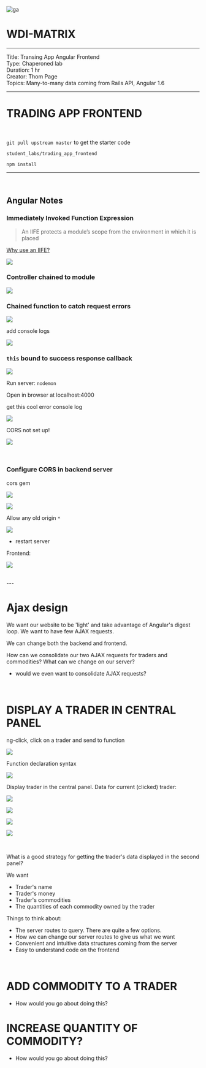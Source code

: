 ![ga](http://mobbook.generalassemb.ly/ga_cog.png)

# WDI-MATRIX

---
Title: Transing App Angular Frontend <br>
Type: Chaperoned lab<br>
Duration: 1 hr <br>
Creator: Thom Page <br>
Topics: Many-to-many data coming from Rails API, Angular 1.6 <br>

---

# TRADING APP FRONTEND

<br>

`git pull upstream master` to get the starter code

`student_labs/trading_app_frontend`

`npm install`

---

<br>

## Angular Notes

### Immediately Invoked Function Expression

> An IIFE protects a module’s scope from the environment in which it is placed

[Why use an IIFE?](http://gregfranko.com/blog/i-love-my-iife/)

![](https://i.imgur.com/ZiTU9uc.png)

### Controller chained to module

![](https://i.imgur.com/xzjMXSF.png)

### Chained function to catch request errors

![](https://i.imgur.com/219HRRl.png)

add console logs

![](https://i.imgur.com/jutGUtp.png)


### `this` bound to success response callback

![](https://i.imgur.com/wG7Sb1n.png)

Run server: `nodemon`

Open in browser at localhost:4000

get this cool error console log

![](https://i.imgur.com/LUmEbHT.png)

CORS not set up!

![](https://i.imgur.com/2xBo9lY.png)

<br>

### Configure CORS in backend server

cors gem

![](https://i.imgur.com/4lqwgtK.png)

![](https://i.imgur.com/gtXO9jE.png)

Allow any old origin `*`

![](https://i.imgur.com/yB72udi.png)

* restart server

Frontend: 

![](https://i.imgur.com/R1WptMU.png)

<br>
---

# Ajax design

We want our website to be 'light' and take advantage of Angular's digest loop. We want to have few AJAX requests.

We can change both the backend and frontend.

How can we consolidate our two AJAX requests for traders and commodities? What can we change on our server?

* would we even want to consolidate AJAX requests?

<br>

# DISPLAY A TRADER IN CENTRAL PANEL

ng-click, click on a trader and send to function

![](https://i.imgur.com/aGXyJbi.png)

Function declaration syntax

![](https://i.imgur.com/rXXeTZU.png)

Display trader in the central panel. Data for current (clicked) trader:

![](https://i.imgur.com/T8WbBtu.png)

![](https://i.imgur.com/LLWKazO.png)

![](https://i.imgur.com/L7pc1ci.png)

![](https://i.imgur.com/Q8SUWJz.png)

<br>

What is a good strategy for getting the trader's data displayed in the second panel?

We want

* Trader's name
* Trader's money
* Trader's commodities
* The quantities of each commodity owned by the trader


Things to think about:

* The server routes to query. There are quite a few options.
* How we can change our server routes to give us what we want
* Convenient and intuitive data structures coming from the server
* Easy to understand code on the frontend

<br>

# ADD COMMODITY TO A TRADER

* How would you go about doing this?

# INCREASE QUANTITY OF COMMODITY?

* How would you go about doing this?

